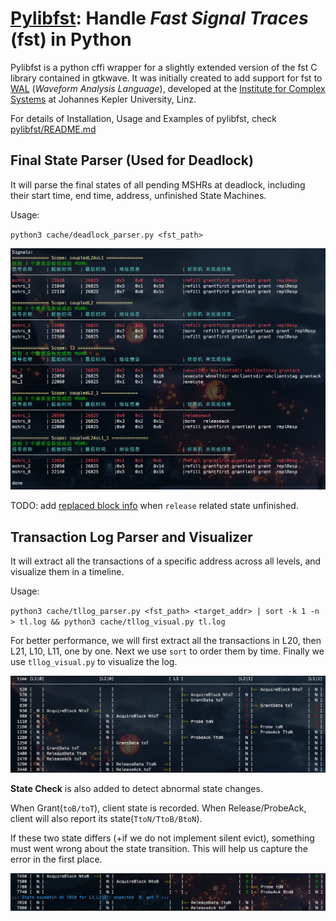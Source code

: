 # [Pylibfst](https://github.com/mschlaegl/pylibfst): Handle *Fast Signal Traces* (fst) in Python

Pylibfst is a python cffi wrapper for a slightly extended version of the fst C library contained in gtkwave.
It was initially created to add support for fst to [WAL](https://wal-lang.org) (*Waveform Analysis Language*), developed at the [Institute for Complex Systems](https://ics.jku.at/) at Johannes Kepler University, Linz.

For details of Installation, Usage and Examples of pylibfst, check [pylibfst/README.md](https://github.com/mschlaegl/pylibfst/blob/master/README.md)


## Final State Parser (Used for Deadlock)

It will parse the final states of all pending MSHRs at deadlock, including their start time, end time, address, unfinished State Machines.

Usage:

`python3 cache/deadlock_parser.py <fst_path>`

![deadlock_visual](cache/doc/deadlock.png)

TODO: add <u>replaced block info</u> when `release` related state unfinished.

## Transaction Log Parser and Visualizer

It will extract all the transactions of a specific address across all levels, and visualize them in a timeline.

Usage:

`python3 cache/tllog_parser.py <fst_path> <target_addr> | sort -k 1 -n > tl.log && python3 cache/tllog_visual.py tl.log`

For better performance, we will first extract all the transactions in L20, then L21, L10, L11, one by one. Next we use `sort` to order them by time. Finally we use `tllog_visual.py` to visualize the log.

![tllog_visual](cache/doc/tllog_visual.png)

**State Check** is also added to detect abnormal state changes. 

When Grant(`toB/toT`), client state is recorded. 
When Release/ProbeAck, client will also report its state(`TtoN/TtoB/BtoN`). 

If these two state differs (+if we do not implement silent evict), something must went wrong about the state transition. 
This will help us capture the error in the first place.

![tllog_visual_state_debug](cache/doc/tllog_visual_state_debug.png)
